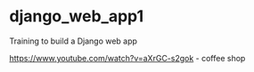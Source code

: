 # django_web_app1
Training to build a Django web app

https://www.youtube.com/watch?v=aXrGC-s2gok - coffee shop
